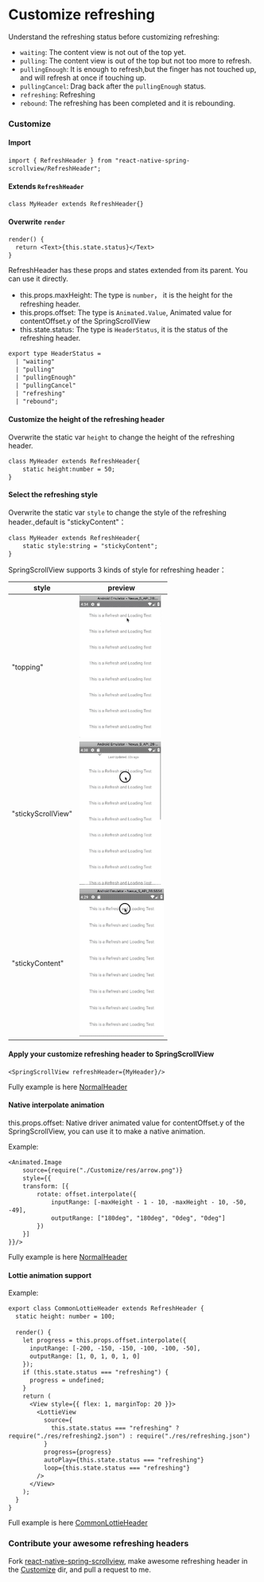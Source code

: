 # Customize refreshing

Understand the refreshing status before customizing refreshing:

* `waiting`: The content view is not out of the top yet.
* `pulling`: The content view is out of the top but not too more to refresh.
* `pullingEnough`: It is enough to refresh,but the finger has not touched up, and will refresh at once if touching up.
* `pullingCancel`: Drag back after the `pullingEnough` status.
* `refreshing`: Refreshing
* `rebound`: The refreshing has been completed and it is rebounding.

### Customize

#### Import
```$js
import { RefreshHeader } from "react-native-spring-scrollview/RefreshHeader";
```

#### Extends `RefreshHeader`
```$js
class MyHeader extends RefreshHeader{}
```

#### Overwrite `render`
```$js
render() {
  return <Text>{this.state.status}</Text>
}
```

RefreshHeader has these props and states extended from its parent. You can use it directly.

* this.props.maxHeight: The type is `number`， it is the height for the refreshing header.
* this.props.offset: The type is `Animated.Value`, Animated value for contentOffset.y of the SpringScrollView
* this.state.status: The type is `HeaderStatus`, it is the status of the refreshing header.
```$js
export type HeaderStatus =
  | "waiting"
  | "pulling"
  | "pullingEnough"
  | "pullingCancel"
  | "refreshing"
  | "rebound";
```

#### Customize the height of the refreshing header

Overwrite the static var `height` to change the height of the refreshing header.
```
class MyHeader extends RefreshHeader{
    static height:number = 50;
}
```

#### Select the refreshing style

Overwrite the static var `style` to change the style of the refreshing header.,default is "stickyContent"：
```
class MyHeader extends RefreshHeader{
    static style:string = "stickyContent";
}
```

SpringScrollView supports 3 kinds of style for refreshing header：

style  |  preview
---- | ------
"topping" | ![topping](../../res/RefreshingTopping.gif)
"stickyScrollView" | ![stickyScrollView](../../res/RefreshingStickyScrollView.gif)
"stickyContent" | ![stickyContent](../../res/RefreshingStickyContent.gif)

#### Apply your customize refreshing header to SpringScrollView
```$js
<SpringScrollView refreshHeader={MyHeader}/>
```

Fully example is here [NormalHeader](https://github.com/bolan9999/react-native-spring-scrollview/blob/master/src/NormalHeader.js)

#### Native interpolate animation

this.props.offset: Native driver animated value for contentOffset.y of the SpringScrollView, you can use it to make a native animation.

Example:

```$js
<Animated.Image
    source={require("./Customize/res/arrow.png")}
    style={{
    transform: [{
        rotate: offset.interpolate({
            inputRange: [-maxHeight - 1 - 10, -maxHeight - 10, -50, -49],
            outputRange: ["180deg", "180deg", "0deg", "0deg"]
        })
    }]
}}/>
```

Fully example is here [NormalHeader](https://github.com/bolan9999/react-native-spring-scrollview/blob/master/src/NormalHeader.js)

#### Lottie animation support

Example:
```
export class CommonLottieHeader extends RefreshHeader {
  static height: number = 100;

  render() {
    let progress = this.props.offset.interpolate({
      inputRange: [-200, -150, -150, -100, -100, -50],
      outputRange: [1, 0, 1, 0, 1, 0]
    });
    if (this.state.status === "refreshing") {
      progress = undefined;
    }
    return (
      <View style={{ flex: 1, marginTop: 20 }}>
        <LottieView
          source={
            this.state.status === "refreshing" ? require("./res/refreshing2.json") : require("./res/refreshing.json")
          }
          progress={progress}
          autoPlay={this.state.status === "refreshing"}
          loop={this.state.status === "refreshing"}
        />
      </View>
    );
  }
}
```

Full example is here [CommonLottieHeader](https://github.com/bolan9999/react-native-spring-scrollview/blob/master/src/Customize/CommonLottieHeader.js)

### Contribute your awesome refreshing headers

Fork [react-native-spring-scrollview](https://github.com/bolan9999/react-native-spring-scrollview), make awesome refreshing header in the [Customize](https://github.com/bolan9999/react-native-spring-scrollview/tree/master/src/Customize) dir, and pull a request to me.
